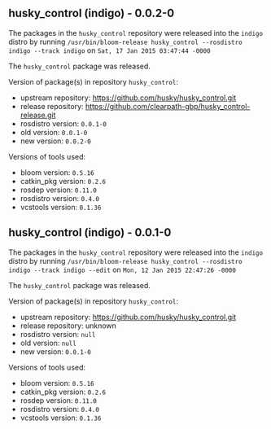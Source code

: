 ## husky_control (indigo) - 0.0.2-0

The packages in the `husky_control` repository were released into the `indigo` distro by running `/usr/bin/bloom-release husky_control --rosdistro indigo --track indigo` on `Sat, 17 Jan 2015 03:47:44 -0000`

The `husky_control` package was released.

Version of package(s) in repository `husky_control`:
- upstream repository: https://github.com/husky/husky_control.git
- release repository: https://github.com/clearpath-gbp/husky_control-release.git
- rosdistro version: `0.0.1-0`
- old version: `0.0.1-0`
- new version: `0.0.2-0`

Versions of tools used:
- bloom version: `0.5.16`
- catkin_pkg version: `0.2.6`
- rosdep version: `0.11.0`
- rosdistro version: `0.4.0`
- vcstools version: `0.1.36`


## husky_control (indigo) - 0.0.1-0

The packages in the `husky_control` repository were released into the `indigo` distro by running `/usr/bin/bloom-release husky_control --rosdistro indigo --track indigo --edit` on `Mon, 12 Jan 2015 22:47:26 -0000`

The `husky_control` package was released.

Version of package(s) in repository `husky_control`:
- upstream repository: https://github.com/husky/husky_control.git
- release repository: unknown
- rosdistro version: `null`
- old version: `null`
- new version: `0.0.1-0`

Versions of tools used:
- bloom version: `0.5.16`
- catkin_pkg version: `0.2.6`
- rosdep version: `0.11.0`
- rosdistro version: `0.4.0`
- vcstools version: `0.1.36`


